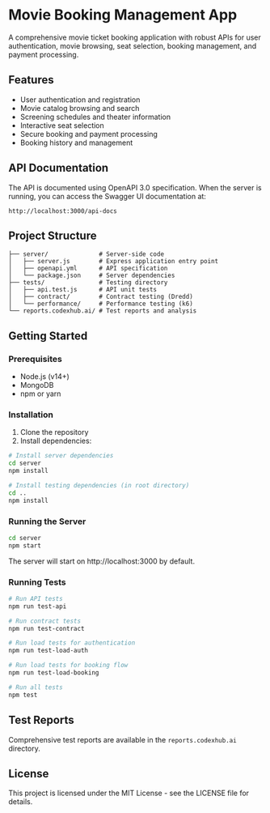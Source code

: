 # Movie Booking Management App

A comprehensive movie ticket booking application with robust APIs for user authentication, movie browsing, seat selection, booking management, and payment processing.

## Features

- User authentication and registration
- Movie catalog browsing and search
- Screening schedules and theater information
- Interactive seat selection
- Secure booking and payment processing
- Booking history and management

## API Documentation

The API is documented using OpenAPI 3.0 specification. When the server is running, you can access the Swagger UI documentation at:

```
http://localhost:3000/api-docs
```

## Project Structure

```
├── server/              # Server-side code
│   ├── server.js        # Express application entry point
│   ├── openapi.yml      # API specification
│   └── package.json     # Server dependencies
├── tests/               # Testing directory
│   ├── api.test.js      # API unit tests
│   ├── contract/        # Contract testing (Dredd)
│   └── performance/     # Performance testing (k6)
└── reports.codexhub.ai/ # Test reports and analysis
```

## Getting Started

### Prerequisites

- Node.js (v14+)
- MongoDB
- npm or yarn

### Installation

1. Clone the repository
2. Install dependencies:

```bash
# Install server dependencies
cd server
npm install

# Install testing dependencies (in root directory)
cd ..
npm install
```

### Running the Server

```bash
cd server
npm start
```

The server will start on http://localhost:3000 by default.

### Running Tests

```bash
# Run API tests
npm run test-api

# Run contract tests
npm run test-contract

# Run load tests for authentication
npm run test-load-auth

# Run load tests for booking flow
npm run test-load-booking

# Run all tests
npm test
```

## Test Reports

Comprehensive test reports are available in the `reports.codexhub.ai` directory.

## License

This project is licensed under the MIT License - see the LICENSE file for details.